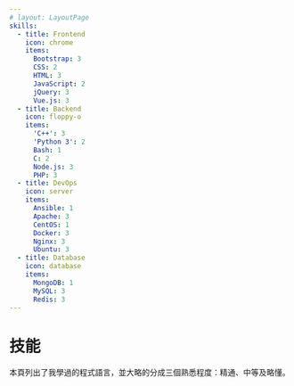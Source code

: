 ```yaml
---
# layout: LayoutPage
skills:
  - title: Frontend
    icon: chrome
    items:
      Bootstrap: 3
      CSS: 2
      HTML: 3
      JavaScript: 2
      jQuery: 3
      Vue.js: 3
  - title: Backend
    icon: floppy-o
    items: 
      'C++': 3
      'Python 3': 2
      Bash: 1
      C: 2
      Node.js: 3
      PHP: 3
  - title: DevOps
    icon: server
    items:
      Ansible: 1
      Apache: 3
      CentOS: 1
      Docker: 3
      Nginx: 3
      Ubuntu: 3
  - title: Database
    icon: database
    items:
      MongoDB: 1
      MySQL: 3
      Redis: 3
---
```

# <span class="fa fa-bar-chart-o fa-fw"></span> 技能

本頁列出了我學過的程式語言，並大略的分成三個熟悉程度：精通、中等及略懂。

<div class="row">
  <div class="col-md-6 p-md-2">
    <SkillCard :skill="$page.frontmatter.skills[0]"/>
    <SkillCard :skill="$page.frontmatter.skills[2]"/>
  </div>
  <div class="col-md-6 p-md-2">
    <SkillCard :skill="$page.frontmatter.skills[1]"/>
    <SkillCard :skill="$page.frontmatter.skills[3]"/>
  </div>
</div>
